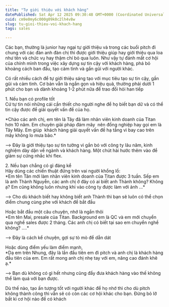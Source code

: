 ```yaml
---
title: "Tự giới thiệu với khách hàng"
datePublished: Sat Apr 12 2025 09:30:48 GMT+0000 (Coordinated Universal Time)
cuid: cm9e0my6c000g09k0c2lh4v8w
slug: tu-gioi-thieu-voi-khach-hang
tags: sales

---
```


Các bạn, thường là junior hay ngại tự giới thiệu và trong các buổi pitch đi chung với các đàn anh đàn chị thì được giới thiệu giúp hay giới thiệu qua loa như tên và chức vụ hay thậm chí bỏ qua luôn. Như vậy tự đánh mất cơ hội của chính mình trong việc xây dựng sự tin cậy với khách hàng, phá bỏ khoảng cách ban đầu, tạo cảm tình và gần gũi với người khác.

Có rất nhiều cách để tự giới thiệu sáng tạo với mục tiêu tạo sự tin cậy, gần gũi và cảm tình. Cơ bản vẫn là ngắn gọn và hiệu quả, thường phải dưới 1 phút cho bạn và dành khoảng 1-2 phút nữa để trao đổi hỏi han tiếp

1\. Nếu bạn có profile tốt   
Cứ tự tin nói những cái cần thiết cho người nghe để họ biết bạn dữ và có thể tin cậy được để giải quyết vấn đề của họ.

\*Chào các anh chị, em tên là Tây đã làm nhân viên kinh doanh của Titan hơn 10 năm. Em chuyên giải pháp đám mây  nên đồng nghiệp hay gọi em là Tây Mây. Em giúp  khách hàng giải quyết vấn đề hạ tầng vì bay cao trên mây không lo mưa bão.\*

\--&gt; Đây là giới thiệu tạo sự tin tưởng vì gắn bó với công ty lâu năm, kinh nghiệm dày dặn về ngành và khách hàng. Một chút hài hước thêm vào để giảm sự cứng nhắc khi flex.

2\. Nếu bạn chẳng có gì đáng kể  
Hãy dùng các chiến thuật đứng trên vai người khổng lồ:  
\*Em tên Tân mới làm nhân viên kinh doanh của Titan được 3 tuần. Sếp em là anh Thành Nguyễn, các anh chị ở đây có ai biết anh Thành không? Không ạ? Em cũng không luôn nhưng khi vào công ty được làm với ảnh ...\*

\--&gt; Cho dù khách biết hay không biết anh Thành thì bạn sẽ luôn có thể chọn điểm chung cùng phe với khách để bắt đầu

Hoặc bắt đầu một câu chuyện, nhớ là ngắn thôi  
\*Em tên Mai, presale của Titan. Background em là QC và em mới chuyển qua nghề sales được 2 tháng. Các anh chị có biết tại sao em chuyển nghề không? ....\*

\--&gt; Đây là cách kể chuyện, gợi sự tò mò để dẫn dát

Hoặc dùng điểm yếu làm điểm mạnh,  
\*Dạ em trên Nhung, đây là lần đầu tiên em đi pitch và anh chị là khách hàng đầu tiên của em. Em rất mong anh chị nhẹ tay với em, nâng cao đánh khẽ ạ.\*

\--&gt; Bạn dù không có gì hết nhưng cũng đẩy đưa khách hàng vào thế không thể làm quá với bạn được.

Dù thế nào, tạo ấn tượng tốt với người khác để họ nhớ thì cho dù pitch không thành công thì vẫn sẽ có còn các cơ hội khác cho bạn. Đừng bỏ lỡ bất kì cơ hội nào để có khách
